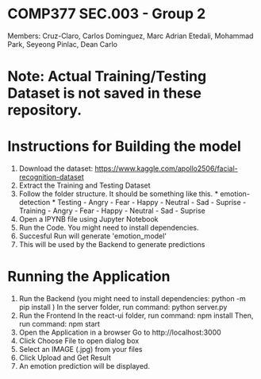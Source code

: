# COMP377 SEC.003 - Group 2
Members:
        Cruz-Claro, Carlos
        Dominguez, Marc Adrian
        Etedali, Mohammad
        Park, Seyeong
        Pinlac, Dean Carlo

# Note: Actual Training/Testing Dataset is not saved in these repository.

# Instructions for Building the model
1. Download the dataset: https://www.kaggle.com/apollo2506/facial-recognition-dataset
2. Extract the Training and Testing Dataset
3. Follow the folder structure. It should be something like this.
        * emotion-detection
          * Testing
            - Angry
            - Fear
            - Happy
            - Neutral
            - Sad
            - Suprise
          - Training
            - Angry
            - Fear
            - Happy
            - Neutral
            - Sad
            - Suprise
4. Open a IPYNB file using Jupyter Notebook
5. Run the Code. You might need to install dependencies.
6. Succesful Run will generate 'emotion_model'
7. This will be used by the Backend to generate predictions

# Running the Application
1. Run the Backend (you might need to install dependencies: python -m pip install <missing-package-name>)
        In the server folder, run command: python server.py
2. Run the Frontend
        In the react-ui folder, run command: npm install
        Then, run command: npm start
3. Open the Application in a browser
        Go to http://localhost:3000
4. Click Choose File to open dialog box
5. Select an IMAGE (.jpg) from your files
6. Click Upload and Get Result
7. An emotion prediction will be displayed.
